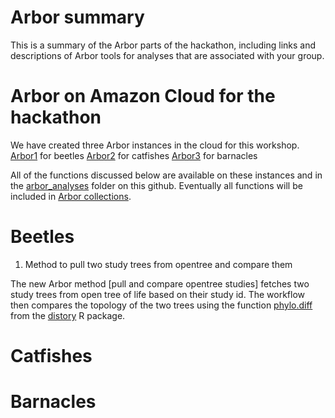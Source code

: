 # Arbor summary

This is a summary of the Arbor parts of the hackathon, including links and descriptions of Arbor tools
for analyses that are associated with your group.

# Arbor on Amazon Cloud for the hackathon

We have created three Arbor instances in the cloud for this workshop.
[Arbor1](arbor1.arborworkflows.com) for beetles
[Arbor2](arbor2.arborworkflows.com) for catfishes
[Arbor3](arbor3.arborworkflows.com) for barnacles

All of the functions discussed below are available on these instances and in the [arbor_analyses]() folder on this github.
Eventually all functions will be included in [Arbor collections]().

# Beetles

1. Method to pull two study trees from opentree and compare them

The new Arbor method [pull and compare opentree studies] fetches two study trees from open tree of life based on their study id. The workflow then compares the topology of the two trees using the function [phylo.diff]() from the [distory]() R package.

# Catfishes

# Barnacles
